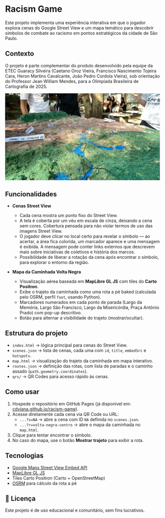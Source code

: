 # Racism Game

Este projeto implementa uma experiência interativa em que o jogador explora cenas do Google Street View e um mapa temático para descobrir símbolos de combate ao racismo em pontos estratégicos da cidade de São Paulo.

## Contexto

O projeto é parte complementar do produto desenvolvido pela equipe da ETEC Guaracy Silveira (Caetano Oroz Vieira, Francisco Nascimento Tojeira Cara, Heron Martins Cavalcante, João Pedro Cordola Vieira), sob orientação do Professor Jean William Mendes, para a Olimpíada Brasileira de Cartografia de 2025.

![alt text](game-application.jpeg)

## Funcionalidades

- **Cenas Street View**
  - Cada cena mostra um ponto fixo do Street View.
  - A tela é coberta por um véu em escala de cinza, deixando a cena sem cores. Cobertura pensada para não violar termos de uso das imagens Street View.
  - O jogador deve clicar no local certo para revelar o símbolo — ao acertar, a área fica colorida, um marcador aparece e uma mensagem é exibida. A mensagem pode conter links externos que descrevem mais sobre iniciativas de coletivos e história dos marcos.
  - Possibilidade de liberar a rotação da cena após encontrar o símbolo, para explorar o entorno da região.

- **Mapa da Caminhada Volta Negra**
  - Visualização aérea baseada em **MapLibre GL JS** com tiles do **Carto Positron**.
  - Exibe o trajeto da caminhada como uma rota a pé baked (calculada pelo OSRM, perfil `foot`, usando Python).
  - Marcadores numerados em cada ponto de parada (Largo da Memória, Largo São Francisco, Largo da Misericórdia, Praça Antônio Prado) com pop-up descritivo.
  - Botão para alternar a visibilidade do trajeto (mostrar/ocultar).

## Estrutura do projeto

- `index.html` → lógica principal para cenas do Street View.  
- `scenes.json` → lista de cenas, cada uma com `id`, `title`, `embedSrc` e `hotspots`.  
- `map.html` → visualização do trajeto da caminhada em mapa interativo.  
- `routes.json` → definição das rotas, com lista de paradas e o caminho assado (`path.geometry.coordinates`).  
- `qrs/` → QR Codes para acesso rápido às cenas.  

## Como usar

1. Hospede o repositório em GitHub Pages (já disponível em: [cdviana.github.io/racism-game](https://cdviana.github.io/racism-game)).
2. Acesse diretamente cada cena via QR Code ou URL:
   - `...?s=NA` → abre a cena com ID `NA` definida no `scenes.json`.
   - `...?r=volta-negra-centro` → abre o mapa da caminhada no `map.html`.
3. Clique para tentar encontrar o símbolo.  
4. No caso do mapa, use o botão **Mostrar trajeto** para exibir a rota.

## Tecnologias

- [Google Maps Street View Embed API](https://developers.google.com/maps/documentation/embed/embedding-map)  
- [MapLibre GL JS](https://maplibre.org/maplibre-gl-js/)  
- Tiles Carto Positron (Carto + OpenStreetMap)  
- [OSRM](http://project-osrm.org/) para cálculo da rota a pé  

## 📜 Licença

Este projeto é de uso educacional e comunitário, sem fins lucrativos.
